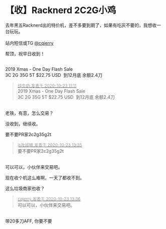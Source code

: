 # 【收】Racknerd 2C2G小鸡


去年黑五Racknerd出的特价机，差不多要到期了，如果有吃灰不要的，我想收一台玩玩。<br />
<br />
站内短信或TG <a href="https://www.hostloc.com/home.php?mod=space&amp;uid=27242" target="_blank">@cqjerry</a>

帮顶，祝早日收到！<br />
<br />
<img src="static/image/smiley/default/hug.gif" smilieid="13" border="0" alt="" /><img src="static/image/smiley/default/hug.gif" smilieid="13" border="0" alt="" /><img src="static/image/smiley/default/hug.gif" smilieid="13" border="0" alt="" />

2019 Xmas - One Day Flash Sale<br />
3C 2G 35G 5T $22.75 USD&nbsp;&nbsp;到12月底 余额2.4刀

<div class="quote"><blockquote><font size="2"><a href="https://www.hostloc.com/forum.php?mod=redirect&amp;goto=findpost&amp;pid=9340133&amp;ptid=757517" target="_blank"><font color="#999999">纯牛奶 发表于 2020-10-23 11:11</font></a></font><br />
2019 Xmas - One Day Flash Sale<br />
3C 2G 35G 5T $22.75 USD&nbsp;&nbsp;到12月底 余额2.4刀</blockquote></div><br />
老铁，有意，怎么交易？

没收到，继续收。

要不要PR家2c2g35g2t

<div class="quote"><blockquote><font size="2"><a href="https://www.hostloc.com/forum.php?mod=redirect&amp;goto=findpost&amp;pid=9340820&amp;ptid=757517" target="_blank"><font color="#999999">js攻城狮 发表于 2020-10-23 13:35</font></a></font><br />
要不要PR家2c2g35g2t</blockquote></div><br />
可以可以，小伙伴来交易吧。

现在收个机这么难啊，一天了都收不到。

这么垃圾商家也收？

<div class="quote"><blockquote><font size="2"><a href="https://www.hostloc.com/forum.php?mod=redirect&amp;goto=findpost&amp;pid=9340828&amp;ptid=757517" target="_blank"><font color="#999999">cqjerry 发表于 2020-10-23 13:36</font></a></font><br />
可以可以，小伙伴来交易吧。</blockquote></div><br />
带20多刀AFF, 你要不要
